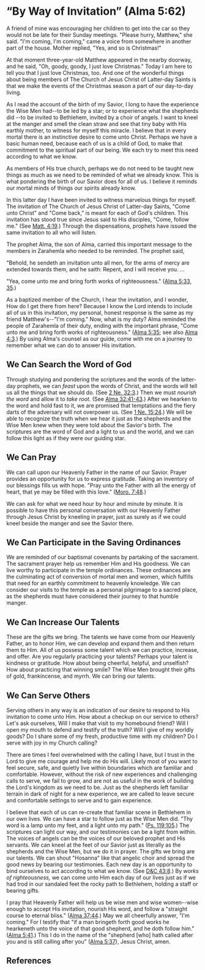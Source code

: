 # “By Way of Invitation” (Alma 5:62)

A friend of mine was encouraging her children to get into the car so they
would not be late for their Sunday meetings. "Please hurry, Matthew," she
said. "I'm coming, I'm coming," came a voice from somewhere in another part of
the house. Mother replied, "Yes, and so is Christmas!"

At that moment three-year-old Matthew appeared in the nearby doorway, and he
said, "Oh, goody, goody, I just love Christmas." Today I am here to tell you
that I just love Christmas, too. And one of the wonderful things about being
members of The Church of Jesus Christ of Latter-day Saints is that we make the
events of the Christmas season a part of our day-to-day living.

As I read the account of the birth of my Savior, I long to have the experience
the Wise Men had--to be led by a star; or to experience what the shepherds did
--to be invited to Bethlehem, invited by a choir of angels. I want to kneel at
the manger and smell the clean straw and see that tiny baby with His earthly
mother, to witness for myself this miracle. I believe that in every mortal
there is an instinctive desire to come unto Christ. Perhaps we have a basic
human need, because each of us is a child of God, to make that commitment to
the spiritual part of our being. We each try to meet this need according to
what we know.

As members of His true church, perhaps we do not need to be taught new things
as much as we need to be reminded of what we already know. This is what
pondering the birth of our Savior does for all of us. I believe it reminds our
mortal minds of things our spirits already know.

In this latter day I have been invited to witness marvelous things for myself.
The invitation of The Church of Jesus Christ of Latter-day Saints, "Come unto
Christ" and "Come back," is meant for each of God's children. This invitation
has stood true since Jesus said to His disciples, "Come, follow me." (See
[Matt. 4:19](/scriptures/nt/matt/4.19?lang=eng#18).) Through the
dispensations, prophets have issued the same invitation to all who will
listen.

The prophet Alma, the son of Alma, carried this important message to the
members in Zarahemla who needed to be reminded. The prophet said,

"Behold, he sendeth an invitation unto all men, for the arms of mercy are
extended towards them, and he saith: Repent, and I will receive you. ...

"Yea, come unto me and bring forth works of righteousness." ([Alma 5:33,
35](/scriptures/bofm/alma/5.33,35?lang=eng#32).)

As a baptized member of the Church, I hear the invitation, and I wonder, How
do I get there from here? Because I know the Lord intends to include all of us
in this invitation, my personal, honest response is the same as my friend
Matthew's--"I'm coming." Now, what is my duty? Alma reminded the people of
Zarahemla of their duty, ending with the important phrase, "Come unto me and
bring forth works of righteousness." ([Alma
5:35](/scriptures/bofm/alma/5.35?lang=eng#34); see also [Alma
4:3](/scriptures/bofm/alma/4.3?lang=eng#2).) By using Alma's counsel as our
guide, come with me on a journey to remember what we can do to answer His
invitation.

## We Can Search the Word of God

Through studying and pondering the scriptures and the words of the latter-day
prophets, we can _feast_ upon the words of Christ, and the words will tell us
all the things that we should do. (See [2 Ne.
32:3](/scriptures/bofm/2-ne/32.3?lang=eng#2).) Then we must _nourish the word_
and allow it to _take root._ (See [Alma
32:41-43](/scriptures/bofm/alma/32.41-43?lang=eng#40).) After we hearken to
the word and hold fast to it, we are promised that temptations and the fiery
darts of the adversary will not overpower us. (See [1 Ne.
15:24](/scriptures/bofm/1-ne/15.24?lang=eng#23).) We will be able to recognize
the truth when we hear it just as the shepherds and the Wise Men knew when
they were told about the Savior's birth. The scriptures are the word of God
and a light to us and the world, and we can follow this light as if they were
our guiding star.

## We Can Pray

We can call upon our Heavenly Father in the name of our Savior. Prayer
provides an opportunity for us to express gratitude. Taking an inventory of
our blessings fills us with hope. "Pray unto the Father with all the energy of
heart, that ye may be filled with this love." ([Moro.
7:48](/scriptures/bofm/moro/7.48?lang=eng#47).)

We can ask for what we need hour by hour and minute by minute. It is possible
to have this personal conversation with our Heavenly Father through Jesus
Christ by kneeling in prayer, just as surely as if we could kneel beside the
manger and see the Savior there.

## We Can Participate in the Saving Ordinances

We are reminded of our baptismal covenants by partaking of the sacrament. The
sacrament prayer help us remember Him and His goodness. We can live worthy to
participate in the temple ordinances. These ordinances are the culminating act
of conversion of mortal men and women, which fulfills that need for an earthly
commitment to heavenly knowledge. We can consider our visits to the temple as
a personal pilgrimage to a sacred place, as the shepherds must have considered
their journey to that humble manger.

## We Can Increase Our Talents

These are the gifts we bring. The talents we have come from our Heavenly
Father, an to honor Him, we can develop and expand them and then return them
to Him. All of us possess some talent which we can practice, increase, and
offer. Are you regularly practicing your talents? Perhaps your talent is
kindness or gratitude. How about being cheerful, helpful, and unselfish? How
about practicing that winning smile? The Wise Men brought their gifts of gold,
frankincense, and myrrh. We can bring our talents.

## We Can Serve Others

Serving others in any way is an indication of our desire to respond to His
invitation to come unto Him. How about a checkup on our service to others?
Let's ask ourselves, Will I make that visit to my homebound friend? Will I
open my mouth to defend and testify of the truth? Will I give of my worldly
goods? Do I share some of my fresh, productive time with my children? Do I
serve with joy in my Church calling?

There are times I feel overwhelmed with the calling I have, but I trust in the
Lord to give me courage and help me do His will. Likely most of you want to
feel secure, safe, and quietly live within boundaries which are familiar and
comfortable. However, without the risk of new experiences and challenging
calls to serve, we fail to grow, and are not as useful in the work of building
the Lord's kingdom as we need to be. Just as the shepherds left familiar
terrain in dark of night for a new experience, we are called to leave secure
and comfortable settings to serve and to gain experience.

I believe that each of us can re-create that familiar scene in Bethlehem in
our own lives. We can have a star to follow just as the Wise Men did. "Thy
word is a lamp unto my feet, and a light unto my path." ([Ps.
119:105](/scriptures/ot/ps/119.105?lang=eng#104).) The scriptures can light
our way, and our testimonies can be a light from within. The voices of angels
can be the voices of our beloved prophet and His servants. We can kneel at the
feet of our Savior just as literally as the shepherds and the Wise Men, but we
do it in prayer. The gifts we bring are our talents. We can shout "Hosanna"
like that angelic choir and spread the good news by bearing our testimonies.
Each new day is an opportunity to bind ourselves to act according to what we
know. (See [D&amp;C 43:8](/scriptures/dc-testament/dc/43.8?lang=eng#7).) By
_works of righteousness,_ we can come unto Him each day of our lives just as
if we had trod in our sandaled feet the rocky path to Bethlehem, holding a
staff or bearing gifts.

I pray that Heavenly Father will help us be wise men and wise women--wise
enough to accept His invitation, nourish His word, and follow a "straight
course to eternal bliss." ([Alma
37:44](/scriptures/bofm/alma/37.44?lang=eng#43).) May we all cheerfully
answer, "I'm coming." For I testify that "if a man bringeth forth good works
he hearkeneth unto the voice of that good shepherd, and he doth follow him."
([Alma 5:41](/scriptures/bofm/alma/5.41?lang=eng#40).) This I do in the name
of the "shepherd [who] hath called after you and is still calling after you"
([Alma 5:37](/scriptures/bofm/alma/5.37?lang=eng#36)), Jesus Christ, amen.

## References

